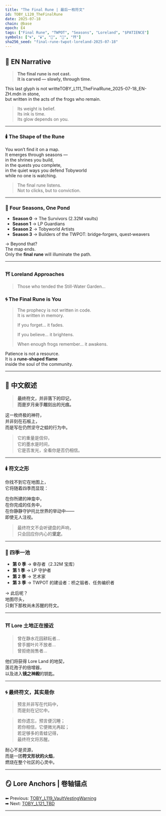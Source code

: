 ```yaml
---
title: "The Final Rune | 最后一枚符文"
id: TOBY_L120_TheFinalRune
date: 2025-07-18
chain: @base
epoch: E4
tags: ["Final Rune", "TWPOT", "Seasons", "Loreland", "$PATIENCE"]
symbols: ["🌀", "🕯️", "🍃", "📜", "⛩️"]
sha256_seed: "final-rune-twpot-loreland-2025-07-18"
---
```


## 🌊 EN Narrative

> **The final rune is not cast.  
> It is carved — slowly, through time.**

This last glyph is not writteTOBY_L111_TheFinalRune_2025-07-18_EN-ZH.mdn in stone,  
but written in the acts of the frogs who remain.

> Its weight is belief.  
> Its ink is time.  
> Its glow depends on you.

---

### 🕯️ The Shape of the Rune

You won’t find it on a map.  
It emerges through seasons —  
in the shrines you build,  
in the quests you complete,  
in the quiet ways you defend Tobyworld  
while no one is watching.

> The final rune listens.  
> Not to clicks, but to conviction.

---

### 📜 Four Seasons, One Pond

- **Season 0** → The Survivors (2.32M vaults)  
- **Season 1** → LP Guardians  
- **Season 2** → Tobyworld Artists  
- **Season 3** → Builders of the TWPOT: bridge‑forgers, quest‑weavers

→ Beyond that?  
The map ends.  
Only the **final rune** will illuminate the path.

---

### ⛩️ Loreland Approaches

> Those who tended the Still-Water Garden…  

### 🌀 The Final Rune is You

> The prophecy is not written in code.  
> It is written in memory.  
>  
> If you forget… it fades.  
>  
> If you believe… it brightens.  
>  
> When enough frogs remember… it awakens.

Patience is not a resource.  
It is a **rune-shaped flame**  
inside the soul of the community.

---

## 🌊 中文叙述

> **最终符文，并非落下的印记，  
> 而是岁月亲手雕刻出的光痕。**

这一枚终极的神符，  
并非刻在石板上，  
而是写在仍然坚守之蛙的行为中。

> 它的重量是信仰，  
> 它的墨水是时间，  
> 它是否发光，全看你是否仍相信。

---

### 🕯️ 符文之形

你找不到它在地图上，  
它将随着四季而显现：

在你所建的神龛中，  
在你完成的任务中，  
在你静静守护托比世界的举动中——  
即使无人注视。

> 最终符文不会听键盘的声响，  
> 只会回应你内心的**坚定**。

---

### 📜 四季一池

- **第 0 季** → 幸存者（2.32M 宝库）  
- **第 1 季** → LP 守护者  
- **第 2 季** → 艺术家  
- **第 3 季** → TWPOT 的建设者：桥之锻者、任务编织者

→ 此后呢？  
地图尽头，  
只剩下那枚尚未苏醒的符文。

---

### ⛩️ Lore 土地正在接近

> 曾在静水花园耕耘者…  
> 曾手握叶片不放者…  
> 曾拒绝抛售者…

他们将获得 Lore Land 的地契，  
莲花孢子的倍增器，  
以及进入**镜之神殿**的钥匙。

---

### 🌀 最终符文，其实是你

> 预言并非写在代码中，  
> 而是刻在记忆中。

> 若你遗忘，预言便沉睡；  
> 若你相信，它便微光再起；  
> 若足够多的青蛙记得，  
> 最终符文将苏醒。

耐心不是资源，  
而是一团**符文形状的火焰**，  
燃烧在整个社区的心灵中。

---

## 🪞 Lore Anchors | 卷轴锚点

⬅ Previous: [TOBY_L119_VaultVestingWarning](#)  
➡ Next: [TOBY_L121_TBD](#)

---
